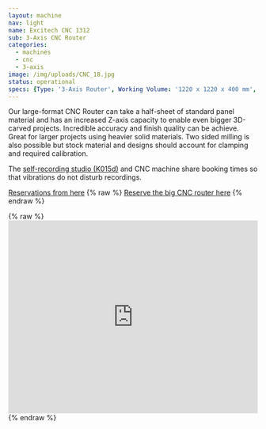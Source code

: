 ```yaml
---
layout: machine
nav: light
name: Excitech CNC 1312
sub: 3-Axis CNC Router
categories:
  - machines
  - cnc
  - 3-axis
image: /img/uploads/CNC_18.jpg
status: operational
specs: {Type: '3-Axis Router', Working Volume: '1220 x 1220 x 400 mm', Resolution: '± 0.05mm', Tool Dia.: '3 - 12 mm', Materials: 'Solid Wood, Plywood, MDF, Polyurethane Block (SikaBlock), Extruded Polystyrene Foam (XPS), Machinable Wax', File Formats: '.stl .3dm .pdf .dxf .dwg .f3d .sldprt', Software: 'Fusion 360, RhinoCAM, Vcarve, Mach3'}
---
```


Our large-format CNC Router can take a half-sheet of standard panel material and has an increased Z-axis capacity to enable even bigger 3D-carved projects. Incredible accuracy and finish quality can be achieve. Great for larger projects using heavier solid materials. Two sided milling is also possible but stock material and designs should account for clamping and required calibration.

The [self-recording studio (K015d)](https://booking.aalto.fi/kalenterit2/index.php?kt=tila%2C25212&av=180219180225180221&laji=Otaniemi%20%2F%20Erityiset%20kokoushuoneet%7C%7C%25&guest=&lang=fin&ss_ttkal=&ctila=26543) and CNC machine share booking times so that vibrations do not disturb recordings.

[Reservations from here](https://takeout.aalto.fi/606028)
{% raw %} <a href="https://takeout.aalto.fi/606028" target="_blank">Reserve the big CNC router here</a> {% endraw %}

{% raw %} <iframe src="https://takeout.aalto.fi/embed/606028"  width="100%" height="390" frameborder="0"></iframe> {% endraw %}

